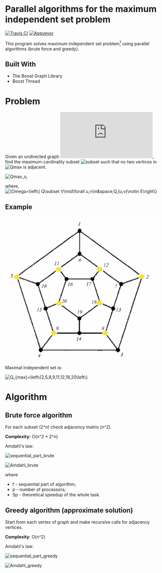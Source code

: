 # Parallel algorithms for the maximum independent set problem 

[![Travis CI](https://travis-ci.org/DjGorillaz/maximum-independent-set-parallel.svg?branch=develop)](https://travis-ci.org/DjGorillaz/maximum-independent-set-parallel) [![Appveyor](https://ci.appveyor.com/api/projects/status/github/djgorillaz/maximum-independent-set-parallel?branch=develop&svg=true)](https://ci.appveyor.com/project/DjGorillaz/maximum-independent-set-parallel)

This program solves maximum independent set problem[<sup>1</sup>] using parallel algorithms (brute force and greedy).

[<sup>1</sup>]: https://en.wikipedia.org/wiki/Maximal_independent_sethttp://eigen.tuxfamily.org/index.php?title=Main_Page

## Built With

* The Boost Graph Library
* Boost Thread

# Problem
Given an undirected graph ![graph], find the maximum-cardinality subset ![subset] such that no two vertices in ![Qmax] is adjacent.

![Qmax_o], 

where,
<img src="https://latex.codecogs.com/gif.latex?\Omega=\left\{&space;Q\subset&space;V\mid\forall&space;u,v\in&space;Q,(u,v)\notin&space;E\right\}" title="\Omega=\left\{ Q\subset V\mid\forall u,v\in&space;Q,(u,v)\notin E\right\}" />

[graph]: https://latex.codecogs.com/gif.latex?G=(V,E)
[subset]: https://latex.codecogs.com/gif.latex?Q_{max}&space;\subseteq&space;V
[Qmax]: https://latex.codecogs.com/gif.latex?Q_{max}
[Qmax_o]: https://latex.codecogs.com/gif.latex?\left|Q_{max}\right|=max_{Q\in\Omega}|Q|

## Example

![mis-example](/docs/mis_example.png)

Maximal independent set is:

<img src="https://latex.codecogs.com/gif.latex?Q_{max}=\left\{2,5,8,9,11,12,18,20\left\}" title="Q_{max}=\left\{2,5,8,9,11,12,18,20\left\}" />

# Algorithm

## Brute force algorithm
For each subset (2^n) check adjacency matrix (n^2).

**Complexity:** O(n^2 * 2^n)

Amdahl's law:

![sequential_part_brute](https://latex.codecogs.com/gif.latex?f=\frac{n^2}{n^2\cdot2^n}=\frac{1}{2^n})

![Amdahl_brute](https://latex.codecogs.com/gif.latex?S_p\leqslant\frac{1}{f&plus;\frac{1-f}{p}}=\frac{2^np}{2^n-1&plus;p}\approx&space;p)

where
* f - sequential part of algorithm;
* p - number of processors;
* Sp - theoretical speedup of the whole task.

## Greedy algorithm (approximate solution)
Start from each vertex of graph and make recursive calls for adjacency vertices.

**Complexity**: O(n^2)

Amdahl's law: 

![sequential_part_greedy](https://latex.codecogs.com/gif.latex?f=\frac{n}{n^2}=\frac{1}{n})

![Amdahl_greedy](https://latex.codecogs.com/gif.latex?S_p\leqslant\frac{1}{f&plus;\frac{1-f}{p}}=\frac{np}{n-1&plus;p}\approx&space;p)
